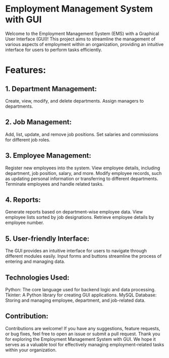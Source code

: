 
# Employment Management System with GUI
Welcome to the Employment Management System (EMS) with a Graphical User Interface (GUI)! This project aims to streamline the management of various aspects of employment within an organization, providing an intuitive interface for users to perform tasks efficiently.

# Features:
## 1. Department Management:
Create, view, modify, and delete departments.
Assign managers to departments.
## 2. Job Management:
Add, list, update, and remove job positions.
Set salaries and commissions for different job roles.
## 3. Employee Management:
Register new employees into the system.
View employee details, including department, job position, salary, and more.
Modify employee records, such as updating personal information or transferring to different departments.
Terminate employees and handle related tasks.
## 4. Reports:
Generate reports based on department-wise employee data.
View employee lists sorted by job designations.
Retrieve employee details by employee number.
## 5. User-friendly Interface:
The GUI provides an intuitive interface for users to navigate through different modules easily.
Input forms and buttons streamline the process of entering and managing data.
## Technologies Used:
Python: The core language used for backend logic and data processing.
Tkinter: A Python library for creating GUI applications.
MySQL Database: Storing and managing employee, department, and job-related data.

## Contribution:
Contributions are welcome! If you have any suggestions, feature requests, or bug fixes, feel free to open an issue or submit a pull request.
Thank you for exploring the Employment Management System with GUI. We hope it serves as a valuable tool for effectively managing employment-related tasks within your organization.





